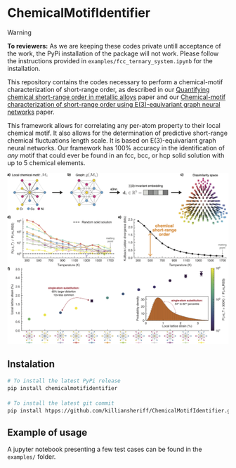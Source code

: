 # ChemicalMotifIdentifier
> [!WARNING]
> **To reviewers:** As we are keeping these codes private untill acceptance of the work, the PyPi installation of the package will not work. Please follow the instructions provided in ``examples/fcc_ternary_system.ipynb`` for the installation.

This repository contains the codes necessary to perform a chemical-motif characterization of short-range order, as described in our [Quantifying chemical short-range order in metallic alloys](https://arxiv.org/abs/2311.01545) paper and our [Chemical-motif characterization of short-range order using E(3)-equivariant graph neural networks](https://google.com) paper. 

This framework allows for correlating any per-atom property to their local chemical motif. It also allows for the determination of predictive short-range chemical fluctuations length scale. It is based on E(3)-equivariant graph neural networks. Our framework has 100% accuracy in the identification of *any* motif that could ever be found in an fcc, bcc, or hcp solid solution with up to 5 chemical elements.  

![](assets/figure_2.png)


## Instalation 

```bash
# To install the latest PyPi release
pip install chemicalmotifidentifier

# To install the latest git commit 
pip install htpps://github.com/killiansheriff/ChemicalMotifIdentifier.git
```

## Example of usage

A jupyter notebook presenting a few test cases can be found in the ``examples/`` folder.

